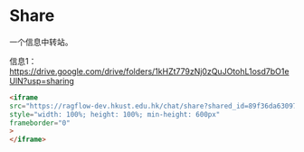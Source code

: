 # Share
一个信息中转站。

信息1：https://drive.google.com/drive/folders/1kHZt779zNj0zQuJOtohL1osd7bO1eUlN?usp=sharing


  ~~~ html
  <iframe
  src="https://ragflow-dev.hkust.edu.hk/chat/share?shared_id=89f36da6309711f0922be240c3835447&from=agent&auth=NhYmI4YjU2ZWRjNjExZWY4NzQzYTY5MT"
  style="width: 100%; height: 100%; min-height: 600px"
  frameborder="0"
>
</iframe>
~~~
  
